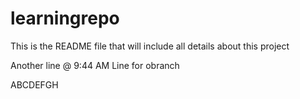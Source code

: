 # learningrepo
This is the README file that will include all details about this project

Another line @ 9:44 AM
Line for obranch

ABCDEFGH

